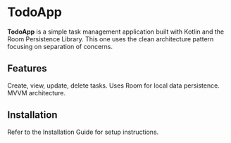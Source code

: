 # TodoApp

**TodoApp** is a simple task management application built with Kotlin and the Room Persistence Library. This one uses the clean architecture pattern focusing on separation of concerns.

## Features
Create, view, update, delete tasks.
Uses Room for local data persistence.
MVVM architecture.

## Installation
Refer to the Installation Guide for setup instructions.
